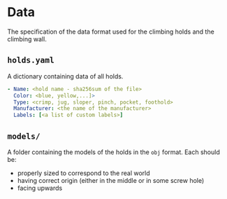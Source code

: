 # Data
The specification of the data format used for the climbing holds and the climbing wall.

## `holds.yaml`
A dictionary containing data of all holds.

```yaml
- Name: <hold name - sha256sum of the file>
  Color: <blue, yellow,...]>
  Type: <crimp, jug, sloper, pinch, pocket, foothold>
  Manufacturer: <the name of the manufacturer>
  Labels: [<a list of custom labels>]
```

## `models/`
A folder containing the models of the holds in the `obj` format. Each should be:

- properly sized to correspond to the real world
- having correct origin (either in the middle or in some screw hole)
- facing upwards
